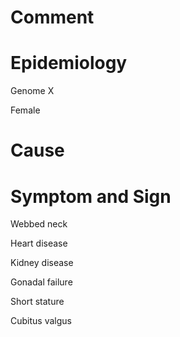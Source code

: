 # Comment

# Epidemiology

Genome X

Female

# Cause

# Symptom and Sign

Webbed neck

Heart disease

Kidney disease

Gonadal failure

Short stature

Cubitus valgus
